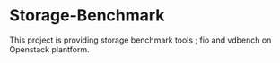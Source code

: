# Storage-Benchmark
This project is providing storage benchmark tools ; fio and vdbench on Openstack plantform.
